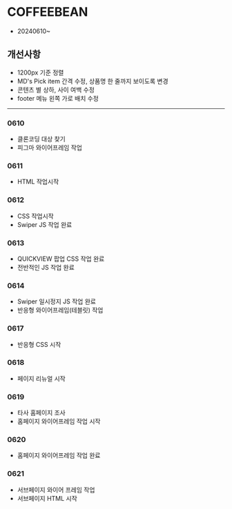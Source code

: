 # COFFEEBEAN
* 20240610~
## 개선사항
* 1200px 기준 정렬
* MD's Pick item 간격 수정, 상품명 한 줄까지 보이도록 변경
* 콘텐츠 별 상하, 사이 여백 수정
* footer 메뉴 왼쪽 가로 배치 수정
------------
### 0610
* 클론코딩 대상 찾기
* 피그마 와이어프레임 작업
### 0611
* HTML 작업시작
### 0612
* CSS 작업시작
* Swiper JS 작업 완료
### 0613
* QUICKVIEW 팝업 CSS 작업 완료
* 전반적인 JS 작업 완료
### 0614
* Swiper 일시정지 JS 작업 완료
* 반응형 와이어프레임(테블릿) 작업
### 0617
* 반응형 CSS 시작
### 0618
* 페이지 리뉴얼 시작
### 0619
* 타사 홈페이지 조사
* 홈페이지 와이어프레임 작업 시작
### 0620
* 홈페이지 와이어프레임 작업 완료
### 0621
* 서브페이지 와이어 프레임 작업
* 서브페이지 HTML 시작
